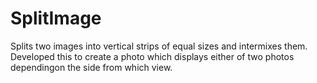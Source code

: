 # SplitImage
Splits two images into vertical strips of equal sizes and intermixes them. 
Developed this to create a photo which displays either of two photos dependingon the side from which view.

